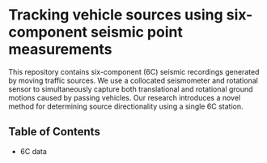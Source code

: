 # Tracking vehicle sources using six-component seismic point measurements

This repository contains six-component (6C) seismic recordings generated by moving traffic sources. We use a collocated seismometer and rotational sensor to simultaneously capture both translational and rotational ground motions caused by passing vehicles. Our research introduces a novel method for determining source directionality using a single 6C station.

## Table of Contents
- 6C data
